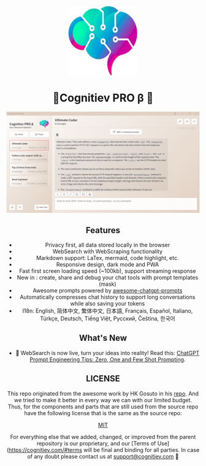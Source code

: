 <div align="center">
<img src="public/apple-touch-icon.png" alt="icon"/>

<h1 align="center">🚀Cognitiev PRO β 🧠</h1>

![🚀Cognitiev PRO β 🧠 Screengrab](image.png)


## Features

- Privacy first, all data stored locally in the browser
- WebSearch with WebScraping functionality
- Markdown support: LaTex, mermaid, code highlight, etc.
- Responsive design, dark mode and PWA
- Fast first screen loading speed (~100kb), support streaming response
- New in : create, share and debug your chat tools with prompt templates (mask)
- Awesome prompts powered by [awesome-chatgpt-prompts](https://github.com/f/awesome-chatgpt-prompts)
- Automatically compresses chat history to support long conversations while also saving your tokens
- I18n: English, 简体中文, 繁体中文, 日本語, Français, Español, Italiano, Türkçe, Deutsch, Tiếng Việt, Русский, Čeština, 한국어

## What's New

- 🔎 WebSearch is now live, turn your ideas into reality! Read this: [ChatGPT Prompt Engineering Tips: Zero, One and Few Shot Prompting](https://www.allabtai.com/prompt-engineering-tips-zero-one-and-few-shot-prompting/).


## LICENSE

   This repo originated from the awesome work by HK Gosuto in his [repo](https://github.com/Hk-Gosuto/ChatGPT-Next-Web-LangChain). And we tried to make it better in every way we can with our limited budget. Thus, for the components and parts that are still used from the source repo have the following license that is the same as the source repo:
   
[MIT](https://github.com/Hk-Gosuto/ChatGPT-Next-Web-LangChain/blob/main/LICENSE)
   
   
   For everything else that we added, changed, or improved from the parent repository is our proprietary, and our [Terms of Use](https://cognitiev.com/#terms will be final and binding for all parties. In case of any doubt please contact us at support@cognitiev.com 🧠

